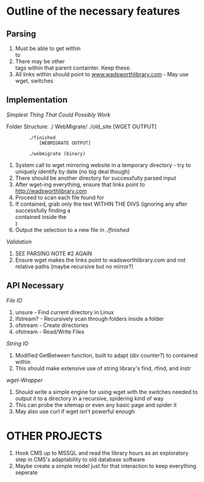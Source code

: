 Outline of the necessary features
=====


Parsing
-----

1. Must be able to get within <div class="rightcontent"> to </div>
1. There may be other <div> tags within that parent containter. Keep these.
1. All links within should point to www.wadsworthlibrary.com - May use wget, switches


Implementation
-----

*Simplest Thing That Could Possibly Work*

Folder Structure:
    ./
        WebMigrate/
            ./old_site
                [WGET OUTPUT]

            ./finished
                [WEBMIGRATE OUTPUT]

            ./webmigrate (binary)


1. System call to wget mirroring website in a temporary directory - try to uniquely identify by date (no big deal though)
1. There should be another directory for successfully parsed input
1. After wget-ing everything, ensure that links point to http://wadsworthlibrary.com
1. Proceed to scan each file found for <div class="rightcontent">
1. If contained, grab only the text WITHIN THE DIVS (ignoring any </div> after successfully finding a <div> contained inside the <div class="rightcontainer">)
1. Output the selection to a new file in *./finished*

*Validation*

1. SEE PARSING NOTE #2 AGAIN
1. Ensure wget makes the links point to wadsworthlibrary.com and not relative paths (maybe recursive but no mirror?)


API Necessary
-----

*File IO*

1. unsure - Find current directory in Linux
1. ifstream? - Recursively scan through folders inside a folder
1. ofstream - Create directories
1. ofstream - Read/Write Files

*String IO*

1. Modified GetBetween function, built to adapt (div counter?) to <divs> contained within
1. This should make extensive use of string library's find, rfind, and instr

*wget-Wrapper*

1. Should write a simple engine for using wget with the switches needed to output it to a directory in a recursive, spidering kind of way
1. This can probe the sitemap or even any basic page and spider it
1. May also use curl if wget isn't powerful enough


OTHER PROJECTS
=====

1. Hook CMS up to MSSQL and read the library hours as an exploratory step in CMS's adaptability to old database software
1. Maybe create a simple model just for that interaction to keep everything seperate
